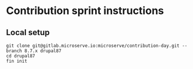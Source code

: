 # Contribution sprint instructions

## Local setup

```
git clone git@gitlab.microserve.io:microserve/contribution-day.git --branch 8.7.x drupal87
cd drupal87
fin init
```
